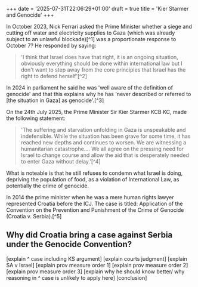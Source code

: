 +++
date = '2025-07-31T22:06:29+01:00'
draft = true
title = 'Kier Starmer and Genocide'
+++

In October 2023, Nick Ferrari asked the Prime Minister whether a siege and cutting off water and electricity supplies to Gaza (which was already subject to an unlawful blockade)[^1] was a proportionate response to October 7? He responded by saying:

> 'I think that Israel does have that right, it is an ongoing situation, obviously everything should be done within international law but I don't want to step away from the core principles that Israel has the right to defend herself'[^2]

In 2024 in parliament he said  he was 'well aware of the definition of genocide' and that this explains why he has 'never described or referred to [the situation in Gaza] as genocide'.[^3]

On the 24th July 2025, the Prime Minister Sir Kier Starmer KCB KC, made the following statement:

> 'The suffering and starvation unfolding in Gaza is unspeakable and indefensible. While the situation has been grave for some time, it has reached new depths and continues to worsen. We are witnessing a humanitarian catastrophe.... We all agree on the pressing need for Israel to change course and allow the aid that is desperately needed to enter Gaza without delay.'[^4]

What is noteable is that he still refuses to condemn what Israel is doing, depriving the population of food, as a violation of International Law, as potentially the crime of genocide. 

In 2014 the prime minister when he was a mere human rights lawyer represented Croatia before the ICJ. The case is titled: Application of the Convention on the Prevention and Punishment of the Crime of Genocide (Croatia v. Serbia).[^5]

## Why did Croatia bring a case against Serbia under the Genocide Convention?



[explain ^ case including KS argument]
[explain courts judgment]
[explain SA v Israel] 
[explain prov measure order 1]
[explain prov measure order 2]
[explain prov measure order 3]
[explain why he should know better/ why reasoning in ^ case is unlikely to apply here]
[conclusion]

